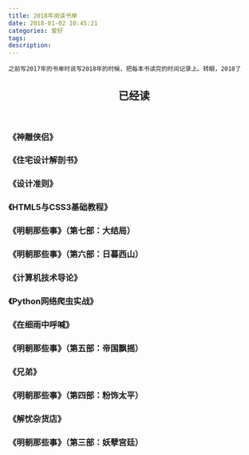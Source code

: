 ```yaml
---
title: 2018年阅读书单
date: 2018-01-02 10:45:21
categories: 爱好
tags:
description:
---
```

  
`之前写2017年的书单时说写2018年的时候，把每本书读完的时间记录上。转眼，2018了`

<article>
    <header style="text-align:center;"><h1>已经读</h1></header>
    <h3><attr title="金庸 著 2018年4月18号">《神雕侠侣》</attr></h3>
    <h3><attr title="[日本] 增田奏 著   赵可 译 2018年4月8号">《住宅设计解剖书》</attr></h3>
    <h3><attr title="[美国] 伊莱恩·格里芬 著   张加楠 译 2018年4月5号">《设计准则》</attr></h3>
    <h3><attr title="[美国] Elizabeth Castro/Bruce Hyslop 著   望以文 译 2018年3月15号">《HTML5与CSS3基础教程》</attr></h3>
    <h3><attr title="当年明月 著 2018年3月15号">《明朝那些事》（第七部：大结局）</attr></h3>
    <h3><attr title="当年明月 著 2018年3月13号">《明朝那些事》（第六部：日暮西山）</attr></h3>
    <h3><attr title="赵一鸣 著 2018年3月11号">《计算机技术导论》</attr></h3>
    <h3><attr title="胡松涛 著 2018年3月10号">《Python网络爬虫实战》</attr></h3>
    <h3><attr title="余华 著 2018年3月10号">《在细雨中呼喊》</attr></h3>
    <h3><attr title="当年明月 著 2018年3月3号">《明朝那些事》（第五部：帝国飘摇）</attr></h3>
    <h3><attr title="余华 著 2018年2月11号">《兄弟》</attr></h3>
    <h3><attr title="当年明月 著 2018年2月5号">《明朝那些事》（第四部：粉饰太平）</attr></h3>
    <h3><attr title="东野圭吾 著   李盈春 译 2018年1月25号">《解忧杂货店》</attr></h3>
    <h3><attr title="当年明月 著 2018年1月20号">《明朝那些事》（第三部：妖孽宫廷）</attr></h3>
</article>